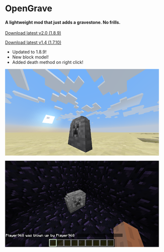 # OpenGrave
#### A lightweight mod that just adds a gravestone. No frills.
[Download latest v2.0 (1.8.9)](https://github.com/Yopu/OpenGrave/releases/download/2.0/OpenGrave-1.8.9-2.0.jar)

[Download latest v1.4 (1.7.10)](https://github.com/Yopu/OpenGrave/releases/download/1.4/OpenGrave-1.7.10-1.4.jar)

* Updated to 1.8.9!
* New block model!
* Added death method on right click!

![light](example_screenshots/light.png)

![dark](example_screenshots/dark.png)

